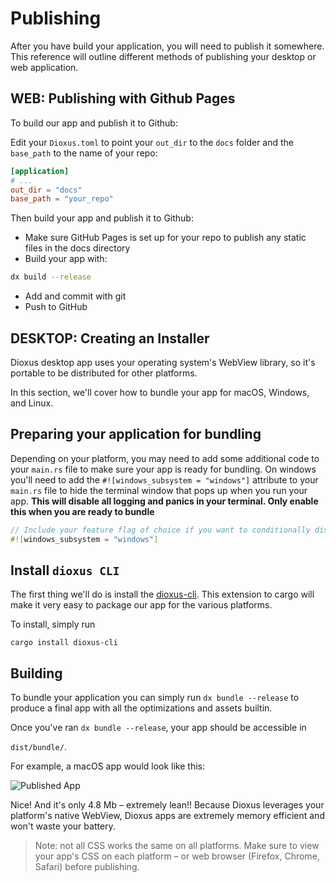 # Publishing

After you have build your application, you will need to publish it somewhere. This reference will outline different methods of publishing your desktop or web application.

## WEB: Publishing with Github Pages
To build our app and publish it to Github:

Edit your `Dioxus.toml` to point your `out_dir` to the `docs` folder and the `base_path` to the name of your repo:

```toml
[application]
# ...
out_dir = "docs"
base_path = "your_repo"
```

Then build your app and publish it to Github:

- Make sure GitHub Pages is set up for your repo to publish any static files in the docs directory
- Build your app with:
```sh
dx build --release
```
- Add and commit with git
- Push to GitHub

## DESKTOP: Creating an Installer

Dioxus desktop app uses your operating system's WebView library, so it's portable to be distributed for other platforms.

In this section, we'll cover how to bundle your app for macOS, Windows, and Linux.

## Preparing your application for bundling

Depending on your platform, you may need to add some additional code to your `main.rs` file to make sure your app is ready for bundling. On windows you'll need to add the `#![windows_subsystem = "windows"]` attribute to your `main.rs` file to hide the terminal window that pops up when you run your app. **This will disable all logging and panics in your terminal. Only enable this when you are ready to bundle**

```rust
// Include your feature flag of choice if you want to conditionally disable logging/panics
#![windows_subsystem = "windows"]
```

## Install `dioxus CLI`


The first thing we'll do is install the [dioxus-cli](https://github.com/DioxusLabs/dioxus/tree/master/packages/cli). This extension to cargo will make it very easy to package our app for the various platforms.

To install, simply run

`cargo install dioxus-cli`

## Building

To bundle your application you can simply run `dx bundle --release` to produce a final app with all the optimizations and assets builtin.

Once you've ran `dx bundle --release`, your app should be accessible in

`dist/bundle/`.

For example, a macOS app would look like this:

![Published App](/static/images/publish.png)

Nice! And it's only 4.8 Mb – extremely lean!! Because Dioxus leverages your platform's native WebView, Dioxus apps are extremely memory efficient and won't waste your battery.

> Note: not all CSS works the same on all platforms. Make sure to view your app's CSS on each platform – or web browser (Firefox, Chrome, Safari) before publishing.

